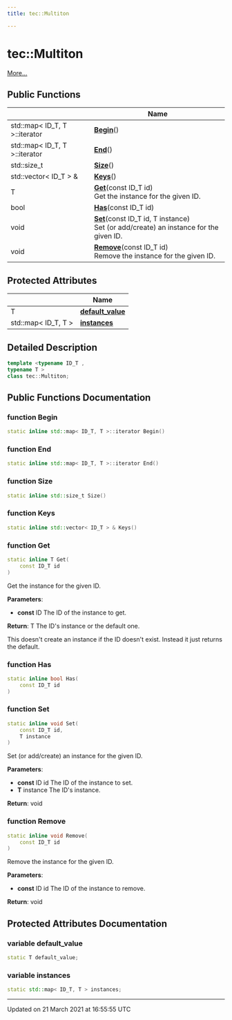 ```yaml
---
title: tec::Multiton

---
```


# tec::Multiton



 [More...](#detailed-description)

## Public Functions

|                | Name           |
| -------------- | -------------- |
| std::map< ID_T, T >::iterator | **[Begin](/engine/Classes/classtec_1_1_multiton/#function-begin)**() |
| std::map< ID_T, T >::iterator | **[End](/engine/Classes/classtec_1_1_multiton/#function-end)**() |
| std::size_t | **[Size](/engine/Classes/classtec_1_1_multiton/#function-size)**() |
| std::vector< ID_T > & | **[Keys](/engine/Classes/classtec_1_1_multiton/#function-keys)**() |
| T | **[Get](/engine/Classes/classtec_1_1_multiton/#function-get)**(const ID_T id)<br>Get the instance for the given ID.  |
| bool | **[Has](/engine/Classes/classtec_1_1_multiton/#function-has)**(const ID_T id) |
| void | **[Set](/engine/Classes/classtec_1_1_multiton/#function-set)**(const ID_T id, T instance)<br>Set (or add/create) an instance for the given ID.  |
| void | **[Remove](/engine/Classes/classtec_1_1_multiton/#function-remove)**(const ID_T id)<br>Remove the instance for the given ID.  |

## Protected Attributes

|                | Name           |
| -------------- | -------------- |
| T | **[default_value](/engine/Classes/classtec_1_1_multiton/#variable-default_value)**  |
| std::map< ID_T, T > | **[instances](/engine/Classes/classtec_1_1_multiton/#variable-instances)**  |

## Detailed Description

```cpp
template <typename ID_T ,
typename T >
class tec::Multiton;
```

## Public Functions Documentation

### function Begin

```cpp
static inline std::map< ID_T, T >::iterator Begin()
```


### function End

```cpp
static inline std::map< ID_T, T >::iterator End()
```


### function Size

```cpp
static inline std::size_t Size()
```


### function Keys

```cpp
static inline std::vector< ID_T > & Keys()
```


### function Get

```cpp
static inline T Get(
    const ID_T id
)
```

Get the instance for the given ID. 

**Parameters**: 

  * **const** ID The ID of the instance to get. 


**Return**: T The ID's instance or the default one. 

This doesn't create an instance if the ID doesn't exist. Instead it just returns the default. 


### function Has

```cpp
static inline bool Has(
    const ID_T id
)
```


### function Set

```cpp
static inline void Set(
    const ID_T id,
    T instance
)
```

Set (or add/create) an instance for the given ID. 

**Parameters**: 

  * **const** ID id The ID of the instance to set. 
  * **T** instance The ID's instance. 


**Return**: void 

### function Remove

```cpp
static inline void Remove(
    const ID_T id
)
```

Remove the instance for the given ID. 

**Parameters**: 

  * **const** ID id The ID of the instance to remove. 


**Return**: void 

## Protected Attributes Documentation

### variable default_value

```cpp
static T default_value;
```


### variable instances

```cpp
static std::map< ID_T, T > instances;
```


-------------------------------

Updated on 21 March 2021 at 16:55:55 UTC